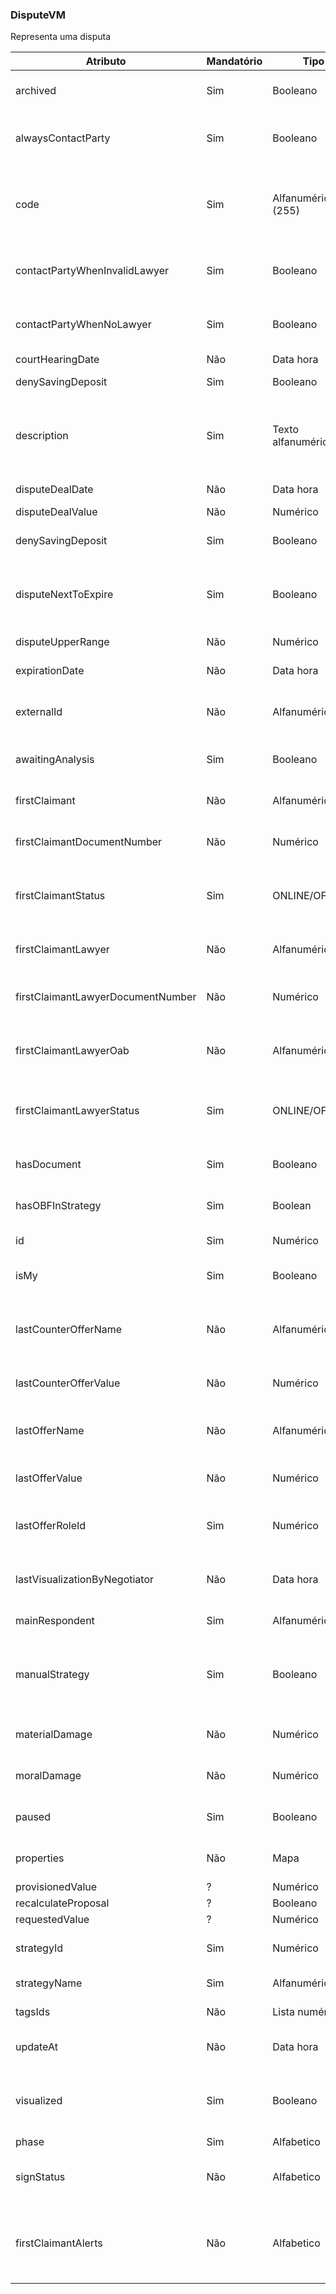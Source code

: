 ### DisputeVM
Representa uma disputa

|**Atributo**|**Mandatório**|**Tipo**|**Descrição**|
| ------------| ------------ | ------------ | ------------ |
|archived|Sim|Booleano|Indica quando a disputa foi arquivada/removida|
|alwaysContactParty|Sim|Booleano|Indica quando a disputa deve contatar a parte do processo|
|code|Sim|Alfanumérico (255)|Código único da disputa, normalmente utilizado com o número do processo júridico|
|contactPartyWhenInvalidLawyer|Sim|Booleano|Indica quando deve contatar a parte caso não tenha contato do advogado|
|contactPartyWhenNoLawyer|Sim|Booleano|Indica quando deve contatar a parte caso não localize o advogado|
|courtHearingDate|Não|Data hora|Data da audiência|
|denySavingDeposit|Sim|Booleano|Não aceita deposito em conta poupança|
|description|Sim|Texto alfanumérico|Código único da disputa, normalmente utilizado com o número do processo júridico|
|disputeDealDate|Não|Data hora|Data em que o acordo foi aceito|
|disputeDealValue|Não|Numérico|Valor do acordo|
|denySavingDeposit|Sim|Booleano|Acordo não aceita deposito em conta Poupança|
|disputeNextToExpire|Sim|Booleano|Quando verdadeiro, indica que restam menos de 4 dias para a data limite do acordo|
|disputeUpperRange|Não|Numérico|Valor máximo para realizar um acordo|
|expirationDate|Não|Data hora|Prazo limite para realizar um acordo|
|externalId|Não|Alfanumérico|Chave única do usuário em caso de integração entre sistemas|
|awaitingAnalysis|Sim|Booleano|Proposta aguardando analise da empresa|
|firstClaimant|Não|Alfanumérico|Nome da primeira parte contrária da disputa|
|firstClaimantDocumentNumber|Não|Numérico|CPF/CNPJ da primeira parte contrária da disputa|
|firstClaimantStatus|Sim|ONLINE/OFFLINE|Indica se a parte contrária está interagindo com a plataforma no exato momento|
|firstClaimantLawyer|Não|Alfanumérico|Nome do primeiro advogado da parte contrária da disputa|
|firstClaimantLawyerDocumentNumber|Não|Numérico|CPF/CNPJ do primeiro advogado da parte contrária da disputa|
|firstClaimantLawyerOab|Não|Alfanumérico|Inscrição na OAB do primeiro advogado da parte contrária da disputa|
|firstClaimantLawyerStatus|Sim|ONLINE/OFFLINE|Indica se o advogado da parte contrária está interagindo com a plataforma no exato momento|
|hasDocument|Sim|Booleano|Indica se existe minuta gerada para formalizar o acordo|
|hasOBFInStrategy|Sim|Boolean|Indica se a estratégia da disputa é do tipo 'Obrigação de Fazer'|
|id|Sim|Numérico|Chave interna única da disputa|
|isMy|Sim|Booleano|Indica se a disputa pertence ao usuário logado|
|lastCounterOfferName|Não|Alfanumérico|Nome do responsável por realizar a última contra proposta na disputa|
|lastCounterOfferValue|Não|Numérico|Valor da última contra proposta realizada na disputa|
|lastOfferName|Não|Alfanumérico|Nome do responsável por realizar a última proposta na disputa|
|lastOfferValue|Não|Numérico|Valor da última proposta realizada na disputa|
|lastOfferRoleId|Sim|Numérico|Identificador único da parte que realizou a última proposta na disputa|
|lastVisualizationByNegotiator|Não|Data hora|Momento em que o negociador visualizou a disputa pela última vez|
|mainRespondent|Sim|Alfanumérico|Nome do réu da disputa|
|manualStrategy|Sim|Booleano|Se verdadeiro, bloqueia agendamento de mensagens automáticas para as partes da disputa|
|materialDamage|Não|Numérico|Valor em danos materiais do processo judicial|
|moralDamage|Não|Numérico|Valor em danos morais do processo judicial|
|paused|Sim|Booleano|Se verdadeiro, indica que a disputa está pausada|
|properties|Não|Mapa|Informações adicionais da disputa e processo|
|provisionedValue|?|Numérico| ???
|recalculateProposal|?|Booleano| ???
|requestedValue|?|Numérico| ???
|strategyId|Sim|Numérico|Indentificador interno da estratégia da disputa|
|strategyName|Sim|Alfanumérico|Nome da estratégia da disputa|
|tagsIds|Não|Lista numérica|Lista de IDs das etiquetas da disputa|
|updateAt|Não|Data hora|Data hora da última atualização da disputa|
|visualized|Sim|Booleano|Se falso, indica que existem interações não visualizadas na disputa pelo negociador|
|phase|Sim|Alfabetico| ??? "Fase" da disputa 
|signStatus|Não|Alfabetico|Indica o estado da minuta quando enviada para assinatura|
|firstClaimantAlerts|Não|Alfabetico|Indica se existe homônimo (NAMESAKE) ou litigante de má fé (VEXATIOUS_PARTY) na disputa